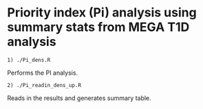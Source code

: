 # Priority index (Pi) analysis using summary stats from MEGA T1D analysis

```
1) ./Pi_dens.R
```
Performs the PI analysis.


```
2) ./Pi_readin_dens_up.R
```
Reads in the results and generates summary table.
